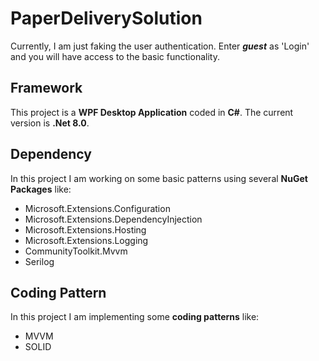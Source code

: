 # PaperDeliverySolution

Currently, I am just faking the user authentication. Enter ***guest*** as 'Login' and you will have access to the basic functionality.

## Framework
This project is a **WPF Desktop Application** coded in **C#**. The current version is **.Net 8.0**.

## Dependency
In this project I am working on some basic patterns using several **NuGet Packages** like:
- Microsoft.Extensions.Configuration
- Microsoft.Extensions.DependencyInjection
- Microsoft.Extensions.Hosting
- Microsoft.Extensions.Logging
- CommunityToolkit.Mvvm
- Serilog

## Coding Pattern
In this project I am implementing some **coding patterns** like:
- MVVM
- SOLID
